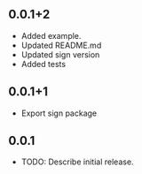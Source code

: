 ## 0.0.1+2

* Added example.
* Updated README.md
* Updated sign version
* Added tests

## 0.0.1+1

* Export sign package

## 0.0.1

* TODO: Describe initial release.
